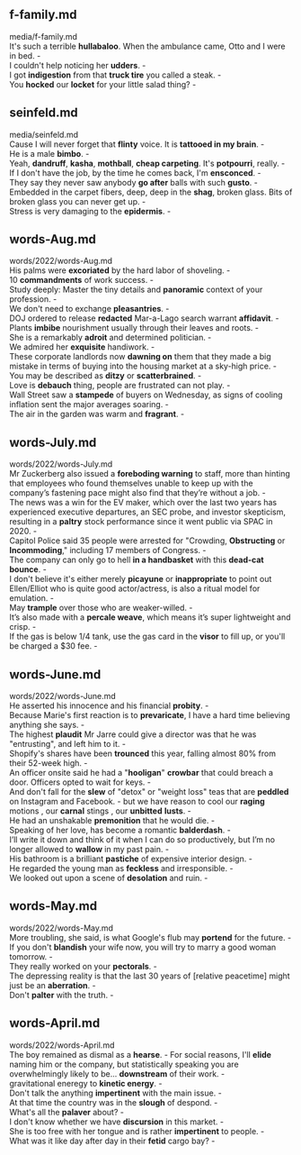 ## f-family.md ## 
media/f-family.md  
It's such a terrible **hullabaloo**. When the ambulance came, Otto and I were in bed. -  
I couldn't help noticing her **udders**. -  
I got **indigestion** from that **truck tire** you called a steak. -  
You **hocked** our **locket** for your little salad thing? -   

## seinfeld.md ## 
media/seinfeld.md  
Cause I will never forget that **flinty** voice. It is **tattooed in my brain**. -  
He is a male **bimbo**. -  
Yeah, **dandruff**, **kasha**, **mothball**, **cheap carpeting**. It's **potpourri**, really. -  
If I don't have the job, by the time he comes back, I'm **ensconced**. -  
They say they never saw anybody **go after** balls with such **gusto**. -  
Embedded in the carpet fibers, deep, deep in the **shag**, broken glass. Bits of broken glass you can never get up. -    
Stress is very damaging to the **epidermis**. -  

## words-Aug.md ## 
words/2022/words-Aug.md  
His palms were **excoriated** by the hard labor of shoveling. -  
10 **commandments** of work success. -  
Study deeply: Master the tiny details and **panoramic** context of your profession. -  
We don't need to exchange **pleasantries**. -  
DOJ ordered to release **redacted** Mar-a-Lago search warrant **affidavit**. -  
Plants **imbibe** nourishment usually through their leaves and roots. -  
She is a remarkably **adroit** and determined politician. -  
We admired her **exquisite** handiwork. -  
These corporate landlords now **dawning on** them that they made a big mistake in terms of buying into the housing market at a sky-high price. -  
You may be described as **ditzy** or **scatterbrained**. -  
Love is **debauch** thing, people are frustrated can not play. -  
Wall Street saw a **stampede** of buyers on Wednesday, as signs of cooling inflation sent the major averages soaring. -  
The air in the garden was warm and **fragrant**. - 

## words-July.md ## 
words/2022/words-July.md  
Mr Zuckerberg also issued a **foreboding warning** to staff, more than hinting that employees who found themselves unable to keep up with the company’s fastening pace might also find that they’re without a job. -  
The news was a win for the EV maker, which over the last two years has experienced executive departures, an SEC probe, and investor skepticism, resulting in a **paltry** stock performance since it went public via SPAC in 2020. -  
Capitol Police said 35 people were arrested for "Crowding, **Obstructing** or **Incommoding**," including 17 members of Congress. -  
The company can only go to hell **in a handbasket** with this **dead-cat bounce**. -  
I don't believe it's either merely **picayune** or **inappropriate** to point out Ellen/Elliot who is quite good actor/actress, is also a ritual model for emulation. -   
May **trample** over those who are weaker-willed. -  
It’s also made with a **percale weave**, which means it’s super lightweight and crisp. -  
If the gas is below 1/4 tank, use the gas card in the **visor** to fill up, or you'll be charged a $30 fee. -  

## words-June.md ## 
words/2022/words-June.md  
He asserted his innocence and his financial **probity**.  -  
Because Marie's first reaction is to **prevaricate**, I have a hard time believing anything she says. -  
The highest **plaudit** Mr Jarre could give a director was that he was "entrusting", and left him to it. -  
Shopify's shares have been **trounced** this year, falling almost 80% from their 52-week high. -  
An officer onsite said he had a "**hooligan**" **crowbar** that could breach a door. Officers opted to wait for keys. -  
And don't fall for the **slew** of "detox" or "weight loss" teas that are **peddled** on Instagram and Facebook. - 
but we have reason to cool our **raging** motions , our **carnal** stings , our **unbitted** **lusts**. -  
He had an unshakable **premonition** that he would die. -  
Speaking of her love, has become a romantic **balderdash**. -  
I’ll write it down and think of it when I can do so productively, but I’m no longer allowed to **wallow** in my past pain. -  
His bathroom is a brilliant **pastiche** of expensive interior design. -  
He regarded the young man as **feckless** and irresponsible. -  
We looked out upon a scene of **desolation** and ruin. -  

## words-May.md ## 
words/2022/words-May.md  
More troubling, she said, is what Google's flub may **portend** for the future. -  
If you don't **blandish** your wife now, you will try to marry a good woman tomorrow. -   
They really worked on your **pectorals**. -  
The depressing reality is that the last 30 years of [relative peacetime] might just be an **aberration**. -  
Don't **palter** with the truth. -  

## words-April.md ## 
words/2022/words-April.md  
The boy remained as dismal as a **hearse**. - 
For social reasons, I'll **elide** naming him or the company, but statistically speaking you are overwhelmingly likely to be... **downstream** of their work. -  
gravitational eneregy to **kinetic energy**. -  
Don't talk the anything **impertinent** with the main issue. -  
At that time the country was in the **slough** of despond. -  
What's all the **palaver** about? -  
I don't know whether we have **discursion** in this market. -  
She is too free with her tongue and is rather **impertinent** to people. -  
What was it like day after day in their **fetid** cargo bay? -  
